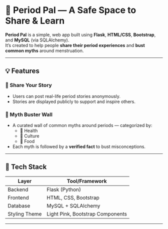 # 🌸 Period Pal — A Safe Space to Share & Learn

**Period Pal** is a simple, web app built using **Flask**, **HTML/CSS**, **Bootstrap**, and **MySQL** (via SQLAlchemy).  
It’s created to help people **share their period experiences** and **bust common myths** around menstruation.

---

## 💡 Features

### 📝 Share Your Story
- Users can post real-life period stories anonymously.
- Stories are displayed publicly to support and inspire others.

### 🧠 Myth Buster Wall
- A curated wall of common myths around periods — categorized by:
  - 💪 Health  
  - 🧕 Culture  
  - 🍱 Food
- Each myth is followed by a **verified fact** to bust misconceptions.
---

## 🔧 Tech Stack

| Layer         | Tool/Framework    |
|---------------|-------------------|
| Backend       | Flask (Python)    |
| Frontend      | HTML, CSS, Bootstrap |
| Database      | MySQL + SQLAlchemy |
| Styling Theme | Light Pink, Bootstrap Components |

---

